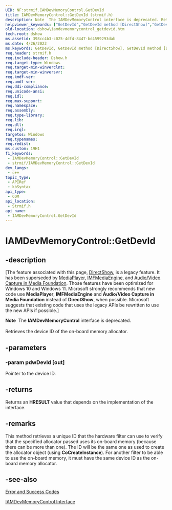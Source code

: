 ```yaml
---
UID: NF:strmif.IAMDevMemoryControl.GetDevId
title: IAMDevMemoryControl::GetDevId (strmif.h)
description: Note  The IAMDevMemoryControl interface is deprecated. Retrieves the device ID of the on-board memory allocator.
helpviewer_keywords: ["GetDevId","GetDevId method [DirectShow]","GetDevId method [DirectShow]","IAMDevMemoryControl interface","IAMDevMemoryControl interface [DirectShow]","GetDevId method","IAMDevMemoryControl.GetDevId","IAMDevMemoryControl::GetDevId","IAMDevMemoryControlGetDevId","dshow.iamdevmemorycontrol_getdevid","strmif/IAMDevMemoryControl::GetDevId"]
old-location: dshow\iamdevmemorycontrol_getdevid.htm
tech.root: dshow
ms.assetid: 398cc4b3-c025-4df4-8447-bd4599293dab
ms.date: 4/26/2023
ms.keywords: GetDevId, GetDevId method [DirectShow], GetDevId method [DirectShow],IAMDevMemoryControl interface, IAMDevMemoryControl interface [DirectShow],GetDevId method, IAMDevMemoryControl.GetDevId, IAMDevMemoryControl::GetDevId, IAMDevMemoryControlGetDevId, dshow.iamdevmemorycontrol_getdevid, strmif/IAMDevMemoryControl::GetDevId
req.header: strmif.h
req.include-header: Dshow.h
req.target-type: Windows
req.target-min-winverclnt: 
req.target-min-winversvr: 
req.kmdf-ver: 
req.umdf-ver: 
req.ddi-compliance: 
req.unicode-ansi: 
req.idl: 
req.max-support: 
req.namespace: 
req.assembly: 
req.type-library: 
req.lib: 
req.dll: 
req.irql: 
targetos: Windows
req.typenames: 
req.redist: 
ms.custom: 19H1
f1_keywords:
 - IAMDevMemoryControl::GetDevId
 - strmif/IAMDevMemoryControl::GetDevId
dev_langs:
 - c++
topic_type:
 - APIRef
 - kbSyntax
api_type:
 - COM
api_location:
 - Strmif.h
api_name:
 - IAMDevMemoryControl.GetDevId
---
```


# IAMDevMemoryControl::GetDevId


## -description

\[The feature associated with this page, [DirectShow](/windows/win32/directshow/directshow), is a legacy feature. It has been superseded by [MediaPlayer](/uwp/api/Windows.Media.Playback.MediaPlayer), [IMFMediaEngine](/windows/win32/api/mfmediaengine/nn-mfmediaengine-imfmediaengine), and [Audio/Video Capture in Media Foundation](windows/win32/medfound/audio-video-capture-in-media-foundation). Those features have been optimized for Windows 10 and Windows 11. Microsoft strongly recommends that new code use **MediaPlayer**, **IMFMediaEngine** and **Audio/Video Capture in Media Foundation** instead of **DirectShow**, when possible. Microsoft suggests that existing code that uses the legacy APIs be rewritten to use the new APIs if possible.\]

<div class="alert"><b>Note</b>  The <b>IAMDevMemoryControl</b> interface is deprecated.</div>
<div> </div>
Retrieves the device ID of the on-board memory allocator.

## -parameters

### -param pdwDevId [out]

Pointer to the device ID.

## -returns

Returns an <b>HRESULT</b> value that depends on the implementation of the interface.

## -remarks

This method retrieves a unique ID that the hardware filter can use to verify that the specified allocator passed uses its on-board memory (because there can be more than one). The ID will be the same one as used to create the allocator object (using <b>CoCreateInstance</b>). For another filter to be able to use the on-board memory, it must have the same device ID as the on-board memory allocator.

## -see-also

<a href="/windows/desktop/DirectShow/error-and-success-codes">Error and Success Codes</a>



<a href="/windows/desktop/api/strmif/nn-strmif-iamdevmemorycontrol">IAMDevMemoryControl Interface</a>